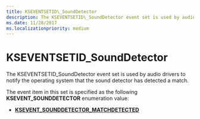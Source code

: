 ```yaml
---
title: KSEVENTSETID\_SoundDetector
description: The KSEVENTSETID\_SoundDetector event set is used by audio drivers to notify the operating system that the sound detector has detected a match.
ms.date: 11/28/2017
ms.localizationpriority: medium
---
```


# KSEVENTSETID\_SoundDetector


The KSEVENTSETID\_SoundDetector event set is used by audio drivers to notify the operating system that the sound detector has detected a match.

The event item in this set is specified as the following **KSEVENT\_SOUNDDETECTOR** enumeration value:

-   [**KSEVENT\_SOUNDDETECTOR\_MATCHDETECTED**](ksevent-sounddetector-matchdetected.md)

 

 





